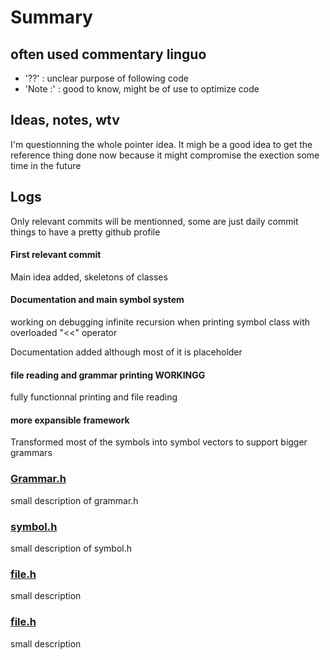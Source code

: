 # Summary

## often used commentary linguo
 - '??' : unclear purpose of following code
 - 'Note :' : good to know, might be of use to optimize code

## Ideas, notes, wtv
I'm questionning the whole pointer idea. It migh be a good idea to get the reference thing done now because it might compromise the exection some time in the future

## Logs
Only relevant commits will be mentionned, some are just daily commit things to have a pretty github profile
#### First relevant commit 
Main idea added, skeletons of classes

#### Documentation and main symbol system
working on debugging infinite recursion when printing symbol class with overloaded "<<" operator

Documentation added although most of it is placeholder

#### file reading and grammar printing WORKINGG
fully functionnal printing and file reading

#### more expansible framework
Transformed most of the symbols into symbol vectors to support bigger grammars

#### 

### [Grammar.h](grammar_h.md)
small description of grammar.h

### [symbol.h](symbol_h.md)
small description of symbol.h

### [file.h](file.md)
small description 

### [file.h](file.md)
small description 